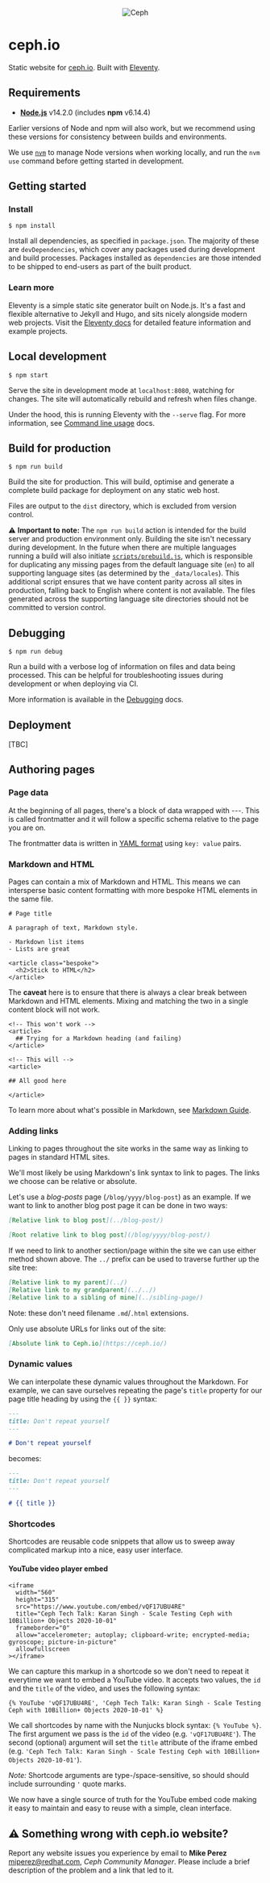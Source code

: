 <p align="center"><img src="https://ceph.io/assets/bitmaps/Ceph_Logo_Standard_RGB_120411_fa.png?resize=322%2C148&ssl=1" alt="Ceph" /></p>

# ceph.io

Static website for [ceph.io](https://ceph.io). Built with [Eleventy](https://www.11ty.dev).

## Requirements

- [**Node.js**](https://nodejs.org/en/) v14.2.0 (includes **npm** v6.14.4)

Earlier versions of Node and npm will also work, but we recommend using these versions for consistency between builds and environments.

We use [`nvm`](https://github.com/nvm-sh/nvm) to manage Node versions when working locally, and run the `nvm use` command before getting started in development.

## Getting started

### Install

```
$ npm install
```

Install all dependencies, as specified in `package.json`. The majority of these are `devDependencies`, which cover any packages used during development and build processes. Packages installed as `dependencies` are those intended to be shipped to end-users as part of the built product.

### Learn more

Eleventy is a simple static site generator built on Node.js. It's a fast and flexible alternative to Jekyll and Hugo, and sits nicely alongside modern web projects. Visit the [Eleventy docs](https://www.11ty.dev/docs/) for detailed feature information and example projects.

## Local development

```
$ npm start
```

Serve the site in development mode at `localhost:8080`, watching for changes. The site will automatically rebuild and refresh when files change.

Under the hood, this is running Eleventy with the `--serve` flag. For more information, see [Command line usage](https://www.11ty.dev/docs/usage/) docs.

## Build for production

```
$ npm run build
```

Build the site for production. This will build, optimise and generate a complete build package for deployment on any static web host.

Files are output to the `dist` directory, which is excluded from version control.

:warning: **Important to note:** The `npm run build` action is intended for the build server and production environment only. Building the site isn't necessary during development. In the future when there are multiple languages running a build will also initiate [`scripts/prebuild.js`](https://github.com/ceph/ceph.io/blob/develop/scripts/images.js), which is responsible for duplicating any missing pages from the default language site (`en`) to all supporting language sites (as determined by the `_data/locales`). This additional script ensures that we have content parity across all sites in production, falling back to English where content is not available. The files generated across the supporting language site directories should not be committed to version control.

## Debugging

```
$ npm run debug
```

Run a build with a verbose log of information on files and data being processed. This can be helpful for troubleshooting issues during development or when deploying via CI.

More information is available in the [Debugging](https://www.11ty.dev/docs/debugging/) docs.

## Deployment

[TBC]

## Authoring pages

### Page data

At the beginning of all pages, there's a block of data wrapped with ---. This is called frontmatter and it will follow a specific schema relative to the page you are on.

The frontmatter data is written in [YAML format](https://yaml.org/) using `key: value` pairs.

### Markdown and HTML

Pages can contain a mix of Markdown and HTML. This means we can intersperse basic content formatting with more bespoke HTML elements in the same file.

```
# Page title

A paragraph of text, Markdown style.

- Markdown list items
- Lists are great

<article class="bespoke">
  <h2>Stick to HTML</h2>
</article>
```

The **caveat** here is to ensure that there is always a clear break between Markdown and HTML elements. Mixing and matching the two in a single content block will not work.

```
<!-- This won't work -->
<article>
  ## Trying for a Markdown heading (and failing)
</article>

<!-- This will -->
<article>

## All good here

</article>
```

To learn more about what's possible in Markdown, see [Markdown Guide](https://www.markdownguide.org).

### Adding links

Linking to pages throughout the site works in the same way as linking to pages in standard HTML sites.

We'll most likely be using Markdown's link syntax to link to pages. The links we choose can be relative or absolute.

Let's use a _blog-posts_ page (`/blog/yyyy/blog-post`) as an example. If we want to link to another blog post page it can be done in two ways:

```md
[Relative link to blog post](../blog-post/)

[Root relative link to blog post](/blog/yyyy/blog-post/)
```

If we need to link to another section/page within the site we can use either method shown above. The `../` prefix can be used to traverse further up the site tree:

```md
[Relative link to my parent](../)
[Relative link to my grandparent](../../)
[Relative link to a sibling of mine](../sibling-page/)
```

Note: these don't need filename `.md`/`.html` extensions.

Only use absolute URLs for links out of the site:

```md
[Absolute link to Ceph.io](https://ceph.io/)
```

### Dynamic values

We can interpolate these dynamic values throughout the Markdown. For example, we can save ourselves repeating the page's `title` property for our page title heading by using the `{{ }}` syntax:

```md
---
title: Don't repeat yourself
---

# Don't repeat yourself
```

becomes:

```md
---
title: Don't repeat yourself
---

# {{ title }}
```

### Shortcodes

Shortcodes are reusable code snippets that allow us to sweep away complicated markup into a nice, easy user interface.

#### YouTube video player embed

```
<iframe
  width="560"
  height="315"
  src="https://www.youtube.com/embed/vQF17UBU4RE"
  title="Ceph Tech Talk: Karan Singh - Scale Testing Ceph with 10Billion+ Objects 2020-10-01"
  frameborder="0"
  allow="accelerometer; autoplay; clipboard-write; encrypted-media; gyroscope; picture-in-picture"
  allowfullscreen
></iframe>
```

We can capture this markup in a shortcode so we don't need to repeat it everytime we want to embed a YouTube video. It accepts two values, the `id` and the `title` of the video, and uses the following syntax:

```
{% YouTube 'vQF17UBU4RE', 'Ceph Tech Talk: Karan Singh - Scale Testing Ceph with 10Billion+ Objects 2020-10-01' %}
```

We call shortcodes by name with the Nunjucks block syntax: `{% YouTube %}`. The first argument we pass is the `id` of the video (e.g. `'vQF17UBU4RE'`). The second (optional) argument will set the `title` attribute of the iframe embed (e.g. `'Ceph Tech Talk: Karan Singh - Scale Testing Ceph with 10Billion+ Objects 2020-10-01'`).

_Note:_ Shortcode arguments are type-/space-sensitive, so should should include surrounding `'` quote marks.

We now have a single source of truth for the YouTube embed code making it easy to maintain and easy to reuse with a simple, clean interface.

## :warning: Something wrong with ceph.io website?

Report any website issues you experience by email to **Mike Perez** <miperez@redhat.com>, *Ceph Community Manager*. Please include a brief description of the problem and a link that led to it. 